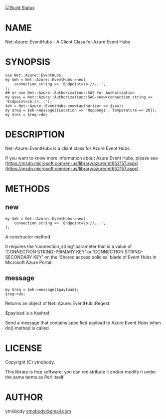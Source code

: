 [![Build Status](https://travis-ci.org/ytnobody/p5-Net-Azure-EventHubs.svg?branch=master)](https://travis-ci.org/ytnobody/p5-Net-Azure-EventHubs)
# NAME

Net::Azure::EventHubs - A Client Class for Azure Event Hubs 

# SYNOPSIS

    use Net::Azure::EventHubs;
    my $eh = Net::Azure::EventHubs->new(
        connection_string => 'Endpoint=sb://...',
    );
    ## or use Net::Azure::Authorization::SAS for Authorization
    my $sas = Net::Azure::Authorization::SAS->new(connection_string => 'Endpoint=sb://...');
    $eh = Net::Azure::EventHubs->new(authorizer => $sas);
    my $req = $eh->message({Location => 'Roppongi', Temperature => 20});
    my $res = $req->do;

# DESCRIPTION

Net::Azure::EventHubs is a cliant class for Azure Event Hubs.

If you want to know more information about Azure Event Hubs, please see [https://msdn.microsoft.com/en-us/library/azure/mt652157.aspx](https://msdn.microsoft.com/en-us/library/azure/mt652157.aspx). 

# METHODS

## new

    my $eh = Net::Azure::EventHubs->new(
        connection_string => 'Endpoint=sb://...',
    );

A constructor method. 

It requires the 'connection\_string' parameter that is a value of 'CONNECTION STRING–PRIMARY KEY' or 'CONNECTION STRING–SECONDARY KEY' on the 'Shared access policies' blade of Event Hubs in Microsoft Azure Portal. 

## message 

    my $req = $eh->message($payload);
    $req->do;

Returns an object of Net::Azure::EventHub::Reqest.

$payload is a hashref.  

Send a message that contains specified payload to Azure Event Hubs when do() method is called.

# LICENSE

Copyright (C) ytnobody.

This library is free software; you can redistribute it and/or modify
it under the same terms as Perl itself.

# AUTHOR

ytnobody <ytnobody@gmail.com>
